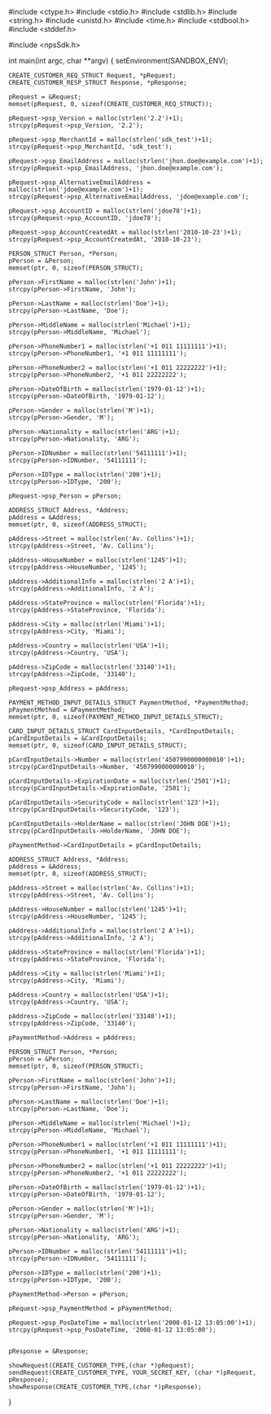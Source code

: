 #include <ctype.h>
#include <stdio.h>
#include <stdlib.h>
#include <string.h>
#include <unistd.h>
#include <time.h>
#include <stdbool.h>
#include <stddef.h>

#include <npsSdk.h>

int main(int argc, char **argv) {
    setEnvironment(SANDBOX_ENV);

    CREATE_CUSTOMER_REQ_STRUCT Request, *pRequest;
    CREATE_CUSTOMER_RESP_STRUCT Response, *pResponse;

    pRequest = &Request;
    memset(pRequest, 0, sizeof(CREATE_CUSTOMER_REQ_STRUCT));

    pRequest->psp_Version = malloc(strlen('2.2')+1);
    strcpy(pRequest->psp_Version, '2.2');

    pRequest->psp_MerchantId = malloc(strlen('sdk_test')+1);
    strcpy(pRequest->psp_MerchantId, 'sdk_test');

    pRequest->psp_EmailAddress = malloc(strlen('jhon.doe@example.com')+1);
    strcpy(pRequest->psp_EmailAddress, 'jhon.doe@example.com');

    pRequest->psp_AlternativeEmailAddress = malloc(strlen('jdoe@example.com')+1);
    strcpy(pRequest->psp_AlternativeEmailAddress, 'jdoe@example.com');

    pRequest->psp_AccountID = malloc(strlen('jdoe78')+1);
    strcpy(pRequest->psp_AccountID, 'jdoe78');

    pRequest->psp_AccountCreatedAt = malloc(strlen('2010-10-23')+1);
    strcpy(pRequest->psp_AccountCreatedAt, '2010-10-23');

    PERSON_STRUCT Person, *Person;
    pPerson = &Person;
    memset(ptr, 0, sizeof(PERSON_STRUCT);

    pPerson->FirstName = malloc(strlen('John')+1);
    strcpy(pPerson->FirstName, 'John');

    pPerson->LastName = malloc(strlen('Doe')+1);
    strcpy(pPerson->LastName, 'Doe');

    pPerson->MiddleName = malloc(strlen('Michael')+1);
    strcpy(pPerson->MiddleName, 'Michael');

    pPerson->PhoneNumber1 = malloc(strlen('+1 011 11111111')+1);
    strcpy(pPerson->PhoneNumber1, '+1 011 11111111');

    pPerson->PhoneNumber2 = malloc(strlen('+1 011 22222222')+1);
    strcpy(pPerson->PhoneNumber2, '+1 011 22222222');

    pPerson->DateOfBirth = malloc(strlen('1979-01-12')+1);
    strcpy(pPerson->DateOfBirth, '1979-01-12');

    pPerson->Gender = malloc(strlen('M')+1);
    strcpy(pPerson->Gender, 'M');

    pPerson->Nationality = malloc(strlen('ARG')+1);
    strcpy(pPerson->Nationality, 'ARG');

    pPerson->IDNumber = malloc(strlen('54111111')+1);
    strcpy(pPerson->IDNumber, '54111111');

    pPerson->IDType = malloc(strlen('200')+1);
    strcpy(pPerson->IDType, '200');

    pRequest->psp_Person = pPerson;

    ADDRESS_STRUCT Address, *Address;
    pAddress = &Address;
    memset(ptr, 0, sizeof(ADDRESS_STRUCT);

    pAddress->Street = malloc(strlen('Av. Collins')+1);
    strcpy(pAddress->Street, 'Av. Collins');

    pAddress->HouseNumber = malloc(strlen('1245')+1);
    strcpy(pAddress->HouseNumber, '1245');

    pAddress->AdditionalInfo = malloc(strlen('2 A')+1);
    strcpy(pAddress->AdditionalInfo, '2 A');

    pAddress->StateProvince = malloc(strlen('Florida')+1);
    strcpy(pAddress->StateProvince, 'Florida');

    pAddress->City = malloc(strlen('Miami')+1);
    strcpy(pAddress->City, 'Miami');

    pAddress->Country = malloc(strlen('USA')+1);
    strcpy(pAddress->Country, 'USA');

    pAddress->ZipCode = malloc(strlen('33140')+1);
    strcpy(pAddress->ZipCode, '33140');

    pRequest->psp_Address = pAddress;

    PAYMENT_METHOD_INPUT_DETAILS_STRUCT PaymentMethod, *PaymentMethod;
    pPaymentMethod = &PaymentMethod;
    memset(ptr, 0, sizeof(PAYMENT_METHOD_INPUT_DETAILS_STRUCT);

    CARD_INPUT_DETAILS_STRUCT CardInputDetails, *CardInputDetails;
    pCardInputDetails = &CardInputDetails;
    memset(ptr, 0, sizeof(CARD_INPUT_DETAILS_STRUCT);

    pCardInputDetails->Number = malloc(strlen('4507990000000010')+1);
    strcpy(pCardInputDetails->Number, '4507990000000010');

    pCardInputDetails->ExpirationDate = malloc(strlen('2501')+1);
    strcpy(pCardInputDetails->ExpirationDate, '2501');

    pCardInputDetails->SecurityCode = malloc(strlen('123')+1);
    strcpy(pCardInputDetails->SecurityCode, '123');

    pCardInputDetails->HolderName = malloc(strlen('JOHN DOE')+1);
    strcpy(pCardInputDetails->HolderName, 'JOHN DOE');

    pPaymentMethod->CardInputDetails = pCardInputDetails;

    ADDRESS_STRUCT Address, *Address;
    pAddress = &Address;
    memset(ptr, 0, sizeof(ADDRESS_STRUCT);

    pAddress->Street = malloc(strlen('Av. Collins')+1);
    strcpy(pAddress->Street, 'Av. Collins');

    pAddress->HouseNumber = malloc(strlen('1245')+1);
    strcpy(pAddress->HouseNumber, '1245');

    pAddress->AdditionalInfo = malloc(strlen('2 A')+1);
    strcpy(pAddress->AdditionalInfo, '2 A');

    pAddress->StateProvince = malloc(strlen('Florida')+1);
    strcpy(pAddress->StateProvince, 'Florida');

    pAddress->City = malloc(strlen('Miami')+1);
    strcpy(pAddress->City, 'Miami');

    pAddress->Country = malloc(strlen('USA')+1);
    strcpy(pAddress->Country, 'USA');

    pAddress->ZipCode = malloc(strlen('33140')+1);
    strcpy(pAddress->ZipCode, '33140');

    pPaymentMethod->Address = pAddress;

    PERSON_STRUCT Person, *Person;
    pPerson = &Person;
    memset(ptr, 0, sizeof(PERSON_STRUCT);

    pPerson->FirstName = malloc(strlen('John')+1);
    strcpy(pPerson->FirstName, 'John');

    pPerson->LastName = malloc(strlen('Doe')+1);
    strcpy(pPerson->LastName, 'Doe');

    pPerson->MiddleName = malloc(strlen('Michael')+1);
    strcpy(pPerson->MiddleName, 'Michael');

    pPerson->PhoneNumber1 = malloc(strlen('+1 011 11111111')+1);
    strcpy(pPerson->PhoneNumber1, '+1 011 11111111');

    pPerson->PhoneNumber2 = malloc(strlen('+1 011 22222222')+1);
    strcpy(pPerson->PhoneNumber2, '+1 011 22222222');

    pPerson->DateOfBirth = malloc(strlen('1979-01-12')+1);
    strcpy(pPerson->DateOfBirth, '1979-01-12');

    pPerson->Gender = malloc(strlen('M')+1);
    strcpy(pPerson->Gender, 'M');

    pPerson->Nationality = malloc(strlen('ARG')+1);
    strcpy(pPerson->Nationality, 'ARG');

    pPerson->IDNumber = malloc(strlen('54111111')+1);
    strcpy(pPerson->IDNumber, '54111111');

    pPerson->IDType = malloc(strlen('200')+1);
    strcpy(pPerson->IDType, '200');

    pPaymentMethod->Person = pPerson;

    pRequest->psp_PaymentMethod = pPaymentMethod;

    pRequest->psp_PosDateTime = malloc(strlen('2008-01-12 13:05:00')+1);
    strcpy(pRequest->psp_PosDateTime, '2008-01-12 13:05:00');


    pResponse = &Response;

    showRequest(CREATE_CUSTOMER_TYPE,(char *)pRequest);
    sendRequest(CREATE_CUSTOMER_TYPE, YOUR_SECRET_KEY, (char *)pRequest, pResponse);
    showResponse(CREATE_CUSTOMER_TYPE,(char *)pResponse);
}
